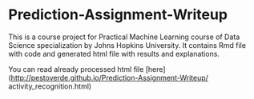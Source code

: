# Prediction-Assignment-Writeup

This is a course project for Practical Machine Learning course of Data Science specialization by Johns Hopkins University. It contains Rmd file with code and generated html file with results and explanations.

You can read already processed html file [here](http://pestoverde.github.io/Prediction-Assignment-Writeup/ activity_recognition.html)